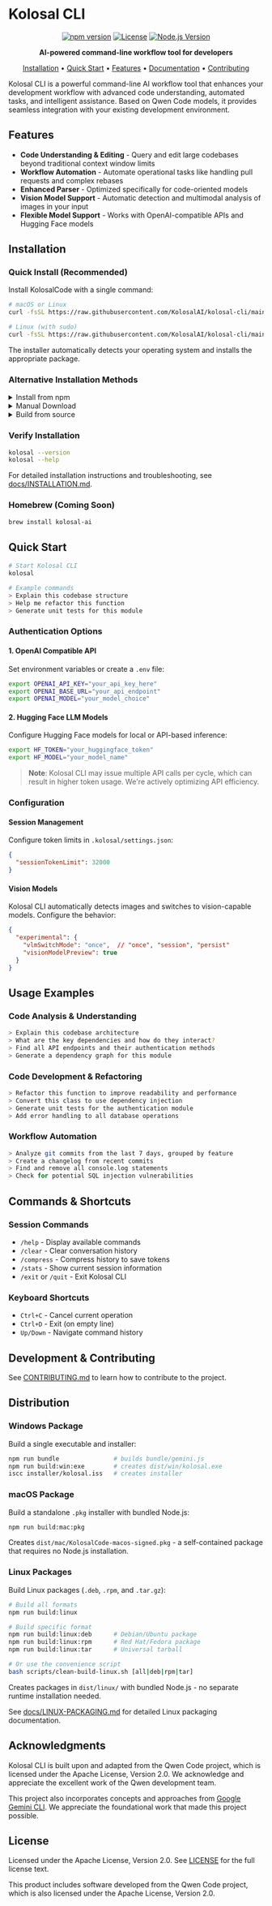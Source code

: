# Kolosal CLI

<div align="center">

[![npm version](https://img.shields.io/npm/v/@kolosal-ai/kolosal-ai.svg)](https://www.npmjs.com/package/@kolosal-ai/kolosal-ai)
[![License](https://img.shields.io/badge/license-Apache_2.0-blue.svg)](./LICENSE)
[![Node.js Version](https://img.shields.io/badge/node-%3E%3D20.0.0-brightgreen.svg)](https://nodejs.org/)

**AI-powered command-line workflow tool for developers**

[Installation](#installation) • [Quick Start](#quick-start) • [Features](#features) • [Documentation](./docs/) • [Contributing](./CONTRIBUTING.md)

</div>

Kolosal CLI is a powerful command-line AI workflow tool that enhances your development workflow with advanced code understanding, automated tasks, and intelligent assistance. Based on Qwen Code models, it provides seamless integration with your existing development environment.

## Features

- **Code Understanding & Editing** - Query and edit large codebases beyond traditional context window limits
- **Workflow Automation** - Automate operational tasks like handling pull requests and complex rebases
- **Enhanced Parser** - Optimized specifically for code-oriented models
- **Vision Model Support** - Automatic detection and multimodal analysis of images in your input
- **Flexible Model Support** - Works with OpenAI-compatible APIs and Hugging Face models

## Installation

### Quick Install (Recommended)

Install KolosalCode with a single command:

```bash
# macOS or Linux
curl -fsSL https://raw.githubusercontent.com/KolosalAI/kolosal-cli/main/install.sh | bash

# Linux (with sudo)
curl -fsSL https://raw.githubusercontent.com/KolosalAI/kolosal-cli/main/install.sh | sudo bash
```

The installer automatically detects your operating system and installs the appropriate package.

### Alternative Installation Methods

<details>
<summary>Install from npm</summary>

Requires [Node.js version 20](https://nodejs.org/en/download) or higher.

```bash
npm install -g @kolosal-ai/kolosal-ai@latest
kolosal --version
```
</details>

<details>
<summary>Manual Download</summary>

**macOS:**
```bash
# Download and install the .pkg
curl -LO https://github.com/KolosalAI/kolosal-cli/releases/download/v0.1.0-pre/KolosalCode-macos-signed.pkg
sudo installer -pkg KolosalCode-macos-signed.pkg -target /
```

**Linux (Debian/Ubuntu):**
```bash
# Download and install the .deb
wget https://github.com/KolosalAI/kolosal-cli/releases/download/v0.1.0-pre/kolosal-code_0.0.14_amd64.deb
sudo dpkg -i kolosal-code_0.0.14_amd64.deb
sudo apt-get install -f  # Fix dependencies if needed
```
</details>

<details>
<summary>Build from source</summary>

```bash
git clone https://github.com/KolosalAI/kolosal-cli.git
cd kolosal-cli
npm install
npm run build
npm link  # Optional: install globally
```

See [CONTRIBUTING.md](CONTRIBUTING.md) for detailed build instructions.
</details>

### Verify Installation

```bash
kolosal --version
kolosal --help
```

For detailed installation instructions and troubleshooting, see [docs/INSTALLATION.md](docs/INSTALLATION.md).

### Homebrew (Coming Soon)

```bash
brew install kolosal-ai
```

## Quick Start

```bash
# Start Kolosal CLI
kolosal

# Example commands
> Explain this codebase structure
> Help me refactor this function
> Generate unit tests for this module
```

### Authentication Options

#### 1. OpenAI Compatible API

Set environment variables or create a `.env` file:

```bash
export OPENAI_API_KEY="your_api_key_here"
export OPENAI_BASE_URL="your_api_endpoint" 
export OPENAI_MODEL="your_model_choice"
```

#### 2. Hugging Face LLM Models

Configure Hugging Face models for local or API-based inference:

```bash
export HF_TOKEN="your_huggingface_token"
export HF_MODEL="your_model_name"
```

> **Note**: Kolosal CLI may issue multiple API calls per cycle, which can result in higher token usage. We're actively optimizing API efficiency.

### Configuration

#### Session Management

Configure token limits in `.kolosal/settings.json`:

```json
{
  "sessionTokenLimit": 32000
}
```

#### Vision Models

Kolosal CLI automatically detects images and switches to vision-capable models. Configure the behavior:

```json
{
  "experimental": {
    "vlmSwitchMode": "once",  // "once", "session", "persist"
    "visionModelPreview": true
  }
}
```

## Usage Examples

### Code Analysis & Understanding
```bash
> Explain this codebase architecture
> What are the key dependencies and how do they interact?
> Find all API endpoints and their authentication methods
> Generate a dependency graph for this module
```

### Code Development & Refactoring
```bash
> Refactor this function to improve readability and performance
> Convert this class to use dependency injection
> Generate unit tests for the authentication module
> Add error handling to all database operations
```

### Workflow Automation
```bash
> Analyze git commits from the last 7 days, grouped by feature
> Create a changelog from recent commits
> Find and remove all console.log statements
> Check for potential SQL injection vulnerabilities
```

## Commands & Shortcuts

### Session Commands
- `/help` - Display available commands
- `/clear` - Clear conversation history  
- `/compress` - Compress history to save tokens
- `/stats` - Show current session information
- `/exit` or `/quit` - Exit Kolosal CLI

### Keyboard Shortcuts
- `Ctrl+C` - Cancel current operation
- `Ctrl+D` - Exit (on empty line)
- `Up/Down` - Navigate command history

## Development & Contributing

See [CONTRIBUTING.md](./CONTRIBUTING.md) to learn how to contribute to the project.

## Distribution

### Windows Package

Build a single executable and installer:

```bash
npm run bundle               # builds bundle/gemini.js
npm run build:win:exe        # creates dist/win/kolosal.exe
iscc installer/kolosal.iss   # creates installer
```

### macOS Package

Build a standalone `.pkg` installer with bundled Node.js:

```bash
npm run build:mac:pkg
```

Creates `dist/mac/KolosalCode-macos-signed.pkg` - a self-contained package that requires no Node.js installation.

### Linux Packages

Build Linux packages (`.deb`, `.rpm`, and `.tar.gz`):

```bash
# Build all formats
npm run build:linux

# Build specific format
npm run build:linux:deb      # Debian/Ubuntu package
npm run build:linux:rpm      # Red Hat/Fedora package  
npm run build:linux:tar      # Universal tarball

# Or use the convenience script
bash scripts/clean-build-linux.sh [all|deb|rpm|tar]
```

Creates packages in `dist/linux/` with bundled Node.js - no separate runtime installation needed.

See [docs/LINUX-PACKAGING.md](docs/LINUX-PACKAGING.md) for detailed Linux packaging documentation.

## Acknowledgments

Kolosal CLI is built upon and adapted from the Qwen Code project, which is licensed under the Apache License, Version 2.0. We acknowledge and appreciate the excellent work of the Qwen development team.

This project also incorporates concepts and approaches from [Google Gemini CLI](https://github.com/google-gemini/gemini-cli). We appreciate the foundational work that made this project possible.

## License

Licensed under the Apache License, Version 2.0. See [LICENSE](./LICENSE) for the full license text.

This product includes software developed from the Qwen Code project, which is also licensed under the Apache License, Version 2.0.


